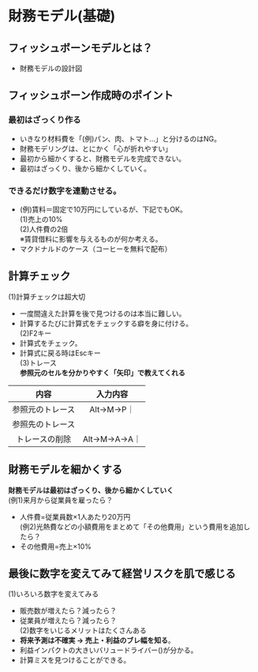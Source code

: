 # 財務モデル(基礎)  
## フィッシュボーンモデルとは？  
* 財務モデルの設計図  
## フィッシュボーン作成時のポイント  
### 最初はざっくり作る  
* いきなり材料費を「(例)パン、肉、トマト...」と分けるのはNG。  
* 財務モデリングは、とにかく「心が折れやすい」  
* 最初から細かくすると、財務モデルを完成できない。  
* 最初はざっくり、後から細かくしていく。  
### できるだけ数字を連動させる。  
* (例)賃料＝固定で10万円にしているが、下記でもOK。  
(1)売上の10%    
(2)人件費の2倍  
※賃貸借料に影響を与えるものが何か考える。  
* マクドナルドのケース（コーヒーを無料で配布）  

## 計算チェック  
(1)計算チェックは超大切  
* 一度間違えた計算を後で見つけるのは本当に難しい。  
* 計算するたびに計算式をチェックする癖を身に付ける。  
(2)F2キー  
* 計算式をチェック。  
* 計算式に戻る時はEscキー  
(3)トレース  
**参照元のセルを分かりやすく「矢印」で教えてくれる**  

|内容|入力内容|
|:--:|:--:|
|参照元のトレース|Alt→M→P｜
|参照先のトレース||Alt→M→D｜
|トレースの削除|Alt→M→A→A｜

## 財務モデルを細かくする  
**財務モデルは最初はざっくり、後から細かくしていく**  
(例1)来月から従業員を雇ったら？  
* 人件費=従業員数×1人あたり20万円  
(例2)光熱費などの小額費用をまとめて「その他費用」という費用を追加したら？  
* その他費用=売上×10%  
##  最後に数字を変えてみて経営リスクを肌で感じる  
(1)いろいろ数字を変えてみる  
* 販売数が増えたら？減ったら？  
* 従業員が増えたら？減ったら？  
(2)数字をいじるメリットはたくさんある  
* **将来予測は不確実 → 売上・利益のブレ幅を知る**。  
* 利益インパクトの大きいバリュードライバー()が分かる。  
* 計算ミスを見つけることができる。  


